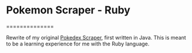 # Pokemon Scraper - Ruby
==============

Rewrite of my original [Pokedex Scraper](https://github.com/ligerzero459/PokedexScraper), first written in Java. This is meant to be a learning experience for me with the Ruby language.
